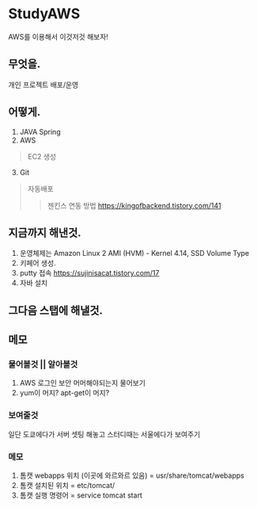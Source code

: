 # StudyAWS
AWS를 이용해서 이것저것 해보자\!

       
      

## 무엇을.
개인 프로젝트 배포/운영


## 어떻게.
1. JAVA Spring
2. AWS
> EC2 생성
3. Git
> 자동배포
> > 젠킨스 연동 방법 https://kingofbackend.tistory.com/141


## 지금까지 해낸것.
1. 운영체제는 Amazon Linux 2 AMI (HVM) - Kernel 4.14, SSD Volume Type
2. 키페어 생성.
3. putty 접속 https://sujinisacat.tistory.com/17
4. 자바 설치


## 그다음 스탭에 해낼것.








## 메모

### 물어볼것 || 알아볼것 
1. AWS 로그인 보안 머머해야되는지 물어보기
2. yum이 머지? apt-get이 머지?

### 보여줄것
일단 도쿄에다가 서버 셋팅 해놓고 스터디때는 서울에다가 보여주기

### 메모
1. 톰캣  webapps 위치 (이곳에 와르와르 있음) = usr/share/tomcat/webapps   
2. 톰캣 설치된 위치 = etc/tomcat/   
3. 톰캣 실행 명령어 = service tomcat start   
